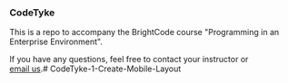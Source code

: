 ### CodeTyke 

This is a repo to accompany the BrightCode course "Programming in an Enterprise Environment". 

If you have any questions, feel free to contact your instructor or  
[email us](mailto:info@brightcode.dev?subject=[CodeTyke]).# CodeTyke-1-Create-Mobile-Layout

